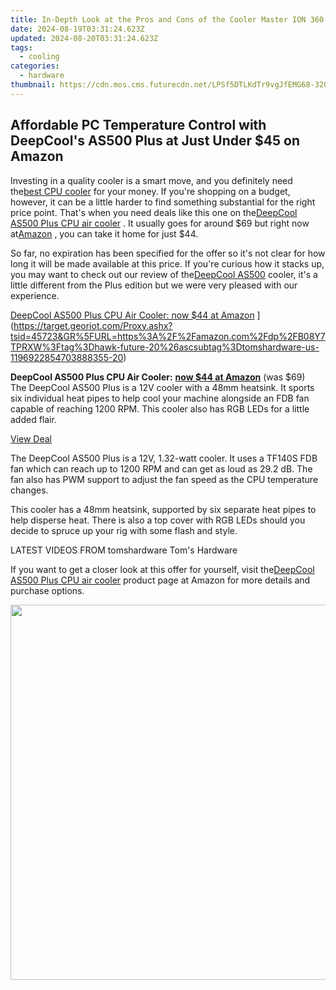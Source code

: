 ```yaml
---
title: In-Depth Look at the Pros and Cons of the Cooler Master ION 360 AIO Water Cooler for Gaming Rigs
date: 2024-08-19T03:31:24.623Z
updated: 2024-08-20T03:31:24.623Z
tags:
  - cooling
categories:
  - hardware
thumbnail: https://cdn.mos.cms.futurecdn.net/LPSf5DTLKdTr9vgJfEMG68-320-80.jpg
---
```


## Affordable PC Temperature Control with DeepCool's AS500 Plus at Just Under $45 on Amazon

Investing in a quality cooler is a smart move, and you definitely need the[best CPU cooler](https://www.tomshardware.com/reviews/best-cpu-coolers,4181.html) for your money. If you're shopping on a budget, however, it can be a little harder to find something substantial for the right price point. That's when you need deals like this one on the[DeepCool AS500 Plus CPU air cooler](https://target.georiot.com/Proxy.ashx?tsid=45723&GR%5FURL=https%3A%2F%2Famazon.com%2Fdp%2FB08Y7TPRXW%3Ftag%3Dhawk-future-20%26ascsubtag%3Dtomshardware-us-2270842819961426424-20) . It usually goes for around $69 but right now at[Amazon](https://www.tomshardware.com/tag/amazon) , you can take it home for just $44.

 So far, no expiration has been specified for the offer so it's not clear for how long it will be made available at this price. If you're curious how it stacks up, you may want to check out our review of the[DeepCool AS500](https://www.tomshardware.com/reviews/deepcool-as500) cooler, it's a little different from the Plus edition but we were very pleased with our experience.

[DeepCool AS500 Plus CPU Air Cooler: now $44 at Amazon](https://cdn.mos.cms.futurecdn.net/YZTzsskjgd4VpYF9VNpQoi-200-100.jpg "DeepCool AS500 Plus CPU Air Cooler: now $44 at Amazon") ](https://target.georiot.com/Proxy.ashx?tsid=45723&GR%5FURL=https%3A%2F%2Famazon.com%2Fdp%2FB08Y7TPRXW%3Ftag%3Dhawk-future-20%26ascsubtag%3Dtomshardware-us-1196922854703888355-20)

**DeepCool AS500 Plus CPU Air Cooler:** [**now $44 at Amazon**](https://target.georiot.com/Proxy.ashx?tsid=45723&GR%5FURL=https%3A%2F%2Famazon.com%2Fdp%2FB08Y7TPRXW%3Ftag%3Dhawk-future-20%26ascsubtag%3Dtomshardware-us-1208728374722915022-20) (was $69)  
 The DeepCool AS500 Plus is a 12V cooler with a 48mm heatsink. It sports six individual heat pipes to help cool your machine alongside an FDB fan capable of reaching 1200 RPM. This cooler also has RGB LEDs for a little added flair.

[View Deal](https://target.georiot.com/Proxy.ashx?tsid=45723&GR%5FURL=https%3A%2F%2Famazon.com%2Fdp%2FB08Y7TPRXW%3Ftag%3Dhawk-future-20%26ascsubtag%3Dtomshardware-us-1196922854703888355-20)

 The DeepCool AS500 Plus is a 12V, 1.32-watt cooler. It uses a TF140S FDB fan which can reach up to 1200 RPM and can get as loud as 29.2 dB. The fan also has PWM support to adjust the fan speed as the CPU temperature changes.

 This cooler has a 48mm heatsink, supported by six separate heat pipes to help disperse heat. There is also a top cover with RGB LEDs should you decide to spruce up your rig with some flash and style.

 LATEST VIDEOS FROM tomshardware Tom's Hardware

 If you want to get a closer look at this offer for yourself, visit the[DeepCool AS500 Plus CPU air cooler](https://target.georiot.com/Proxy.ashx?tsid=45723&GR%5FURL=https%3A%2F%2Famazon.com%2Fdp%2FB08Y7TPRXW%3Ftag%3Dhawk-future-20%26ascsubtag%3Dtomshardware-us-2270842819961426424-20) product page at Amazon for more details and purchase options.


<ins class="adsbygoogle"
     style="display:block"
     data-ad-format="autorelaxed"
     data-ad-client="ca-pub-7571918770474297"
     data-ad-slot="1223367746"></ins>



<ins class="adsbygoogle"
     style="display:block"
     data-ad-client="ca-pub-7571918770474297"
     data-ad-slot="8358498916"
     data-ad-format="auto"
     data-full-width-responsive="true"></ins>

<!-- affiliate ads begin -->
<a href="https://appsumo.8odi.net/c/5597632/2082526/7443" target="_top" id="2082526"><img src="//a.impactradius-go.com/display-ad/7443-2082526" border="0" alt="" width="1200" height="600"/></a><img height="0" width="0" src="https://appsumo.8odi.net/i/5597632/2082526/7443" style="position:absolute;visibility:hidden;" border="0" />
<!-- affiliate ads end -->

